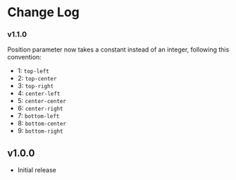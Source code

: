 # Change Log

### v1.1.0

Position parameter now takes a constant instead of an integer, following this convention:

* 1: `top-left`
* 2: `top-center`
* 3: `top-right`
* 4: `center-left`
* 5: `center-center`
* 6: `center-right`
* 7: `bottom-left`
* 8: `bottom-center`
* 9: `bottom-right`

## v1.0.0

- Initial release